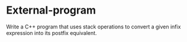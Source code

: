 # External-program
Write a C++ program that uses stack operations to convert a given infix expression into its postfix equivalent.
